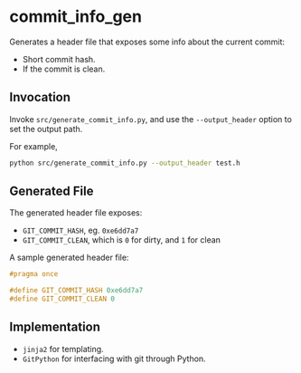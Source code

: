 # commit_info_gen
Generates a header file that exposes some info about the current commit:
- Short commit hash.
- If the commit is clean.

## Invocation
Invoke `src/generate_commit_info.py`, and use the `--output_header` option to set the output path.

For example,
```sh
python src/generate_commit_info.py --output_header test.h 
```

## Generated File
The generated header file exposes:
- `GIT_COMMIT_HASH`, eg. `0xe6dd7a7`
- `GIT_COMMIT_CLEAN`, which is `0` for dirty, and `1` for clean

A sample generated header file:

```h
#pragma once

#define GIT_COMMIT_HASH 0xe6dd7a7
#define GIT_COMMIT_CLEAN 0
```

## Implementation
- `jinja2` for templating.
- `GitPython` for interfacing with git through Python.